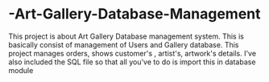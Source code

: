 # -Art-Gallery-Database-Management
This project is about Art Gallery Database management system. This is basically consist of management of Users and Gallery  database. This project manages orders, shows customer's , artist's, artwork's details. I've also included the SQL file so that all  you've to do is import this in database module
